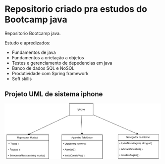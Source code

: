 # Repositorio criado pra estudos do Bootcamp java

Repositorio Bootcamp java.

Estudo e apredizados:

- Fundamentos de java
- Fundamentos a orietação a objetos
- Testes e gerenciamento de depedencias em java
- Banco de dados SQL e NoSQL
- Produtividade com Spring framework
- Soft skills


## Projeto UML de sistema iphone

![UML Iphone](Imagens/UmlIphone.jpg)

